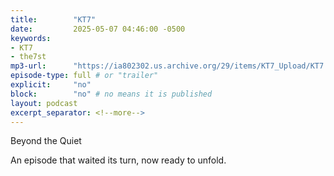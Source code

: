 ```yaml
---
title:        "KT7"
date:         2025-05-07 04:46:00 -0500
keywords:
- KT7
- the7st
mp3-url:      "https://ia802302.us.archive.org/29/items/KT7_Upload/KT7.mp3"
episode-type: full # or "trailer"
explicit:     "no"
block:        "no" # no means it is published
layout: podcast
excerpt_separator: <!--more-->
---
```

<!--more-->

Beyond the Quiet

An episode that waited its turn, now ready to unfold.
